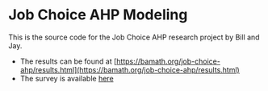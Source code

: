 # Job Choice AHP Modeling


This is the source code for the Job Choice AHP research project by Bill and Jay.

* The results can be found at [https://bamath.org/job-choice-ahp/results.html](https://bamath.org/job-choice-ahp/results.html)
* The survey is available [here](https://forms.gle/ZMk9QTWx87Aj5SZm6)
